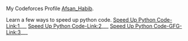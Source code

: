 
My Codeforces Profile  [Afsan_Habib](https://codeforces.com/profile/Afsan_Habib).

Learn a few ways to speed up python code. 
[Speed Up Python Code-Link:1](https://www.loginradius.com/blog/async/speed-up-python-code/)___
[Speed Up Python Code-Link:2](https://towardsdatascience.com/10-ways-to-speed-up-your-python-code-e3d57630b710)___
[Speed Up Python Code-GFG-Link:3](https://www.geeksforgeeks.org/python-tricks-competitive-coding/)___


